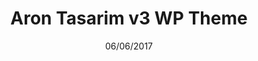 ---
title: Aron Tasarim v3 WP Theme
date: 06/06/2017
categories: 
  - WordPress Themes
tags:
  - HTML
  - CSS
  - JavaScript
  - PHP
images: /assets/20220328164930-dbf8ygg-d65e22e4-b5e5-4ee7-a53c-d5c2510996dd.png
madefor: https://arontasarim.com
---
